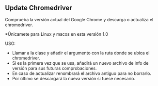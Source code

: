 
## Update Chromedriver

Comprueba la versión actual del Google Chrome y descarga o actualiza el chromedriver.

*Únicamete para Linux y macos en esta versión 1.0

USO:
- Llamar a la clase y añadir el argumento con la ruta donde se ubica el chromedriver.
- Si es la primera vez que se usa, añadirá un nuevo archivo de info de versión para sus futuras comprobaciones.
- En caso de actualizar renombrará el archivo antiguo para no borrarlo.
- Por último se descargará la nueva versión si fuese necesario.

